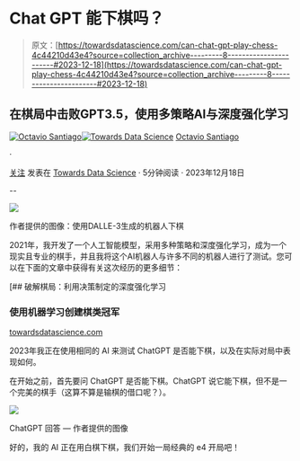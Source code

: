 # Chat GPT 能下棋吗？

> 原文：[https://towardsdatascience.com/can-chat-gpt-play-chess-4c44210d43e4?source=collection_archive---------8-----------------------#2023-12-18](https://towardsdatascience.com/can-chat-gpt-play-chess-4c44210d43e4?source=collection_archive---------8-----------------------#2023-12-18)

## 在棋局中击败GPT3.5，使用多策略AI与深度强化学习

[](https://octaviobomfim.medium.com/?source=post_page-----4c44210d43e4--------------------------------)[![Octavio Santiago](../Images/d705f7624c5e5540b08346e4680f676f.png)](https://octaviobomfim.medium.com/?source=post_page-----4c44210d43e4--------------------------------)[](https://towardsdatascience.com/?source=post_page-----4c44210d43e4--------------------------------)[![Towards Data Science](../Images/a6ff2676ffcc0c7aad8aaf1d79379785.png)](https://towardsdatascience.com/?source=post_page-----4c44210d43e4--------------------------------) [Octavio Santiago](https://octaviobomfim.medium.com/?source=post_page-----4c44210d43e4--------------------------------)

·

[关注](https://medium.com/m/signin?actionUrl=https%3A%2F%2Fmedium.com%2F_%2Fsubscribe%2Fuser%2F6f595b85e4c9&operation=register&redirect=https%3A%2F%2Ftowardsdatascience.com%2Fcan-chat-gpt-play-chess-4c44210d43e4&user=Octavio+Santiago&userId=6f595b85e4c9&source=post_page-6f595b85e4c9----4c44210d43e4---------------------post_header-----------) 发表在 [Towards Data Science](https://towardsdatascience.com/?source=post_page-----4c44210d43e4--------------------------------) · 5分钟阅读 · 2023年12月18日 [](https://medium.com/m/signin?actionUrl=https%3A%2F%2Fmedium.com%2F_%2Fvote%2Ftowards-data-science%2F4c44210d43e4&operation=register&redirect=https%3A%2F%2Ftowardsdatascience.com%2Fcan-chat-gpt-play-chess-4c44210d43e4&user=Octavio+Santiago&userId=6f595b85e4c9&source=-----4c44210d43e4---------------------clap_footer-----------)

--

[](https://medium.com/m/signin?actionUrl=https%3A%2F%2Fmedium.com%2F_%2Fbookmark%2Fp%2F4c44210d43e4&operation=register&redirect=https%3A%2F%2Ftowardsdatascience.com%2Fcan-chat-gpt-play-chess-4c44210d43e4&source=-----4c44210d43e4---------------------bookmark_footer-----------)![](../Images/f33a7eb2f5450e8975ca20364bceaaab.png)

作者提供的图像：使用DALLE-3生成的机器人下棋

2021年，我开发了一个人工智能模型，采用多种策略和深度强化学习，成为一个现实且专业的棋手，并且我将这个AI机器人与许多不同的机器人进行了测试。您可以在下面的文章中获得有关这次经历的更多细节：

[](/hacking-chess-with-decision-making-deep-reinforcement-learning-173ed32cf503?source=post_page-----4c44210d43e4--------------------------------) [## 破解棋局：利用决策制定的深度强化学习

### 使用机器学习创建棋类冠军

[towardsdatascience.com](/hacking-chess-with-decision-making-deep-reinforcement-learning-173ed32cf503?source=post_page-----4c44210d43e4--------------------------------)

2023年我正在使用相同的 AI 来测试 ChatGPT 是否能下棋，以及在实际对局中表现如何。

在开始之前，首先要问 ChatGPT 是否能下棋。ChatGPT 说它能下棋，但不是一个完美的棋手（这算不算是输棋的借口呢？）。

![](../Images/2d87bbaccdc586b2691d7ef5abb82d0c.png)

ChatGPT 回答 — 作者提供的图像

好的，我的 AI 正在用白棋下棋，我们开始一局经典的 e4 开局吧！
